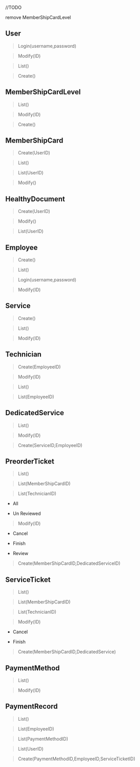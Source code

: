 //TODO

remove MemberShipCardLevel



User
---
> Login(username,password)

> Modify(ID)

>List()

>Create()


MemberShipCardLevel
---

> List()

> Modify(ID)

>Create()

MemberShipCard
---

>Create(UserID)

>List()

>List(UserID)

>Modify()





HealthyDocument
---

>Create(UserID)

>Modify()

>List(UserID)


Employee
---
>Create()

>List()

>Login(username,password)

>Modify(ID)

Service
---
>Create()

>List()

>Modify(ID)



Technician
---

>Create(EmployeeID)

>Modify(ID)

>List()

>List(EmployeeID)


DedicatedService
---

>List()

>Modify(ID)

>Create(ServiceID,EmployeeID)



PreorderTicket
---
>List()

>List(MemberShipCardID)

>List(TechnicianID)

- All

- Un Reviewed


>Modify(ID)

- Cancel

- Finish

- Review

>Create(MemberShipCardID,DedicatedServiceID)

ServiceTicket
---
>List()

>List(MemberShipCardID)

>List(TechnicianID)


>Modify(ID)

- Cancel

- Finish


>Create(MemberShipCardID,DedicatedService)


PaymentMethod
---
>List()

>Modify(ID)



PaymentRecord
---



>List()

>List(EmployeeID)

>List(PaymentMethodID)

>List(UserID)

>Create(PaymentMethodID,EmployeeID,ServiceTicketID)



